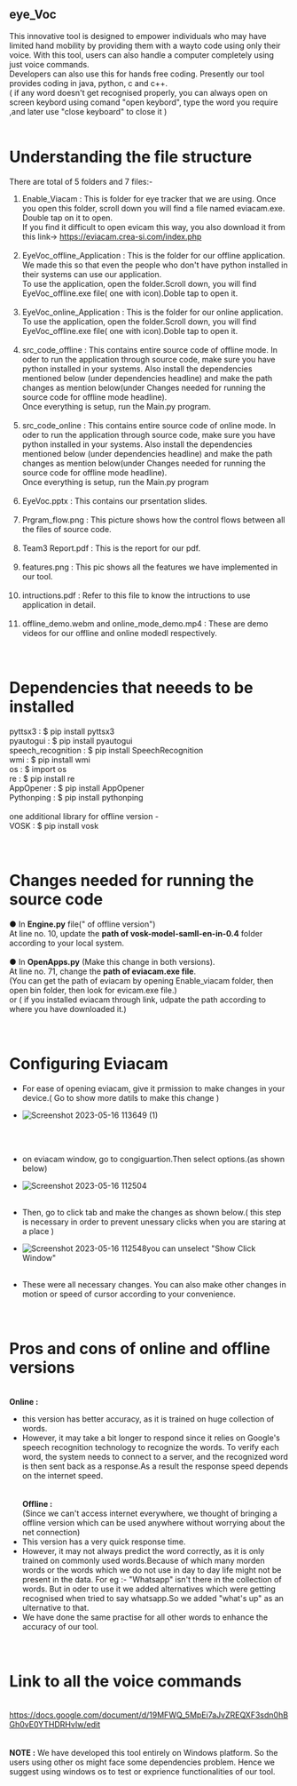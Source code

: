 ## eye_Voc
This innovative tool is designed to empower individuals who may have limited hand mobility by providing them with a wayto code using only their voice. With this tool, users can also handle a computer completely using just voice commands.</br>
Developers can also use this for hands free coding. Presently our tool provides coding in java, python, c and c++.</br>
( if any word doesn't get recognised properly, you can always open on screen keybord using comand "open keybord", type the word you require ,and later use "close keyboard" to close it )</br></br>

# Understanding the file structure
There are total of 5 folders and 7 files:-
1. Enable_Viacam : This is folder for eye tracker that we are using. Once you open this folder, scroll down you will find a file named eviacam.exe. Double tap on                     it to open.</br>
                   If you find it difficult to open evicam this way, you also download it from this link-> https://eviacam.crea-si.com/index.php
  </br></br>                 
2. EyeVoc_offline_Application :  This is the folder for our offline application. We made this so that even the people who don't have python installed in their                           systems can use our application.</br>
                    To use the application, open the folder.Scroll down, you will find EyeVoc_offline.exe file( one with icon).Doble tap to open it.
  </br></br>                  
3. EyeVoc_online_Application : This is the folder for our online application.</br>
                     To use the application, open the folder.Scroll down, you will find EyeVoc_offline.exe file( one with icon).Doble tap to open it.
  </br></br>                   
4. src_code_offline : This contains entire source code of offline mode. In oder to run the application through source code, make sure you have python installed in                     your systems. Also install the dependencies mentioned below (under dependencies headline) and make the path changes as mention below(under Changes needed for running the source code for offline mode headline).</br>
                     Once everything is setup, run the Main.py program.
    </br></br>                 
 5. src_code_online : This contains entire source code of online mode. In oder to run the application through source code, make sure you have python installed in                          your systems. Also install the dependencies mentioned below (under dependencies headline) and make the path changes as mention below(under Changes needed for running the source code for offline mode headline).</br>
                       Once everything is setup, run the Main.py program
     </br></br>
  6. EyeVoc.pptx : This contains our prsentation slides.
  </br></br>
  7. Prgram_flow.png : This picture shows how the control flows between all the files of source code.
  </br></br>
  8. Team3 Report.pdf : This is the report for our pdf.
  </br></br>
  9. features.png :  This pic shows all the features we have implemented in our tool.
  </br></br>
  10. intructions.pdf : Refer to this file to know the intructions to use application in detail.
  </br></br>
  11. offline_demo.webm and online_mode_demo.mp4 : These are demo videos for our offline and online modedl respectively.
   </br></br></br>
   
# Dependencies that neeeds to be installed
pyttsx3 : $ pip install pyttsx3 </br>
pyautogui : $ pip install pyautogui </br>
speech_recognition : $ pip install SpeechRecognition </br>
wmi : $ pip install wmi </br>
os : $ import os </br>
re : $ pip install re </br>
AppOpener : $ pip install AppOpener </br>
Pythonping : $ pip install pythonping </br>
</br>
one additional library for offline version -</br>
VOSK : $ pip install vosk
</br></br></br>
# Changes needed for running the source code
● In <b>Engine.py</b> file(" of offline version")</br>
At line no. 10, update the <b> path of vosk-model-samll-en-in-0.4</b> folder according to your local system. 
</br></br>
●  In <b>OpenApps.py</b> (Make this change in both versions).</br>
At line no. 71, change the <b> path of eviacam.exe file</b>. </br>
(You can get the path of eviacam by opening Enable_viacam folder, then open bin
folder, then look for evicam.exe file.) 
</br> or ( if you installed eviacam through link, udpate the path according to where you have downloaded it.)
</br></br></br>

# Configuring Eviacam
- For ease of opening eviacam, give it prmission to make changes in your device.( Go to show more datils to make this change )
- ![Screenshot 2023-05-16 113649 (1)](https://github.com/pranjali1205/eye_Voc/assets/93343451/e8f82122-e818-428d-9026-f93afbba8d14)
   
   </br></br>
- on eviacam window, go to congiguartion.Then select options.(as shown below)
- ![Screenshot 2023-05-16 112504](https://github.com/pranjali1205/eye_Voc/assets/93343451/c6420e18-40c1-4608-aa16-1c9b8e744a6d)
 </br></br>
- Then, go to click tab and make the changes as shown below.( this step is necessary in order to prevent unessary clicks when you are staring at a place )
- ![Screenshot 2023-05-16 112548](https://github.com/pranjali1205/eye_Voc/assets/93343451/dd4ca94a-19ce-414f-9d14-f55f54f44afb)you can unselect "Show Click Window"
  </br></br>
- These were all necessary changes. You can also make other changes in motion or speed of cursor according to your convenience.
</br></br></br>
# Pros and cons of online and offline versions
</br> <b>Online :</b></br>
- this version has better accuracy, as it is trained on huge collection of words.
- However, it may take a bit longer to respond since it relies on Google's speech recognition technology to recognize the words. To verify each word, the system needs to connect to a server, and the recognized word is then sent back as a response.As a result the response speed depends on the internet speed. 
</br></br>
</br> <b>Offline :</b></br>
(Since we can't access internet everywhere, we thought of bringing a offline version which can be used anywhere without worrying about the net connection)
- This version has a very quick response time.
- However, it may not always predict the word correctly, as it is only trained on commonly used words.Because of which many morden words or the words which we do not use in day to day life might not be present in the data. For eg :- "Whatsapp" isn't there in the collection of words. But in oder to use it we added alternatives which were getting recognised when tried to say whatsapp.So we added "what's up" as an ulternative to that.</br> 
- We have done the same practise for all other words to enhance the accuracy of our tool. 
</br></br></br>

# Link to all the voice commands
</br> https://docs.google.com/document/d/19MFWQ_5MpEi7aJvZREQXF3sdn0hBGh0vE0YTHDRHvIw/edit
</br></br></br>
<b>NOTE :</b> We have developed this tool entirely on Windows platform. So the users using other os might face some dependencies problem. Hence we suggest using windows os to test or exprience functionalities of our tool.

